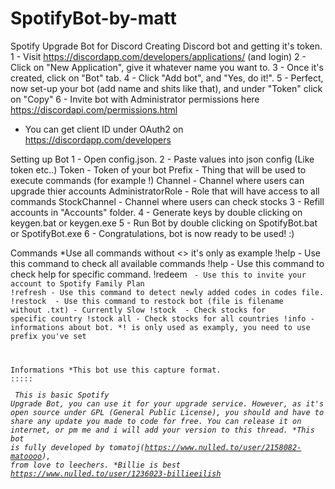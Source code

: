 # SpotifyBot-by-matt
Spotify Upgrade Bot for Discord
Creating Discord bot and getting it's token.
1 - Visit https://discordapp.com/developers/applications/ (and login)
2 - Click on "New Application", give it whatever name you want to.
3 - Once it's created, click on "Bot" tab.
4 - Click "Add bot", and "Yes, do it!".
5 - Perfect, now set-up your bot (add name and shits like that),
and under "Token" click on "Copy"
6 - Invite bot with Administrator permissions here https://discordapi.com/permissions.html
* You can get client ID under OAuth2 on https://discordapp.com/developers


Setting up Bot
1 - Open config.json.
2 - Paste values into json config (Like token etc..)
Token - Token of your bot 
Prefix - Thing that will be used to execute commands (for example !)
Channel - Channel where users can upgrade thier accounts
AdministratorRole - Role that will have access to all commands
StockChannel - Channel where users can check stocks
3 - Refill accounts in "Accounts" folder.
4 - Generate keys by double clicking on keygen.bat or keygen.exe
5 - Run Bot by double clicking on SpotifyBot.bat or SpotifyBot.exe
6 - Congratulations, bot is now ready to be used! :)


Commands
*Use all commands without <> it's only as example
!help - Use this command to check all available commands
!help <command> - Use this command to check help for specific command.
!redeem <country> <email> <code> - Use this to invite your account to Spotify Family Plan
!refresh - Use this command to detect newly added codes in codes file.
!restock <file> - Use this command to restock bot (file is filename without .txt) - Currently Slow
!stock <country> - Check stocks for specific country
!stock all - Check stocks for all countries
!info - informations about bot.
*! is only used as examply, you need to use prefix you've set


Informations
*This bot use this capture format.
<User>:<Pass>:<Country>:<ZipCode>:<City>:<Address>
This is basic Spotify Upgrade Bot, you can use it for your upgrade service.
However, as it's open source under GPL (General Public License), you should
and have to share any update you made to code for free.
You can release it on internet, or pm me and i will add your version to this thread.
*This bot is fully developed by tomatoj(https://www.nulled.to/user/2158082-matoooo), from love to leechers.
*Billie is best https://www.nulled.to/user/1236023-billieeilish
